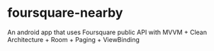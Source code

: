 # foursquare-nearby
An android app that uses Foursquare public API with MVVM + Clean Architecture + Room + Paging + ViewBinding

